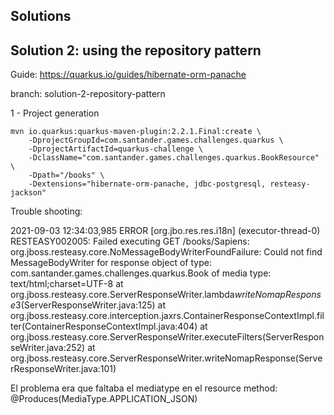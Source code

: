 ## Solutions

## Solution 2: using the repository pattern

Guide: https://quarkus.io/guides/hibernate-orm-panache

branch: solution-2-repository-pattern

1 - Project generation
```shell
mvn io.quarkus:quarkus-maven-plugin:2.2.1.Final:create \
    -DprojectGroupId=com.santander.games.challenges.quarkus \
    -DprojectArtifactId=quarkus-challenge \
    -DclassName="com.santander.games.challenges.quarkus.BookResource" \
    -Dpath="/books" \
    -Dextensions="hibernate-orm-panache, jdbc-postgresql, resteasy-jackson"
```

Trouble shooting:

2021-09-03 12:34:03,985 ERROR [org.jbo.res.res.i18n] (executor-thread-0) RESTEASY002005: Failed executing GET /books/Sapiens: org.jboss.resteasy.core.NoMessageBodyWriterFoundFailure: Could not find MessageBodyWriter for response object of type: com.santander.games.challenges.quarkus.Book of media type: text/html;charset=UTF-8
at org.jboss.resteasy.core.ServerResponseWriter.lambda$writeNomapResponse$3(ServerResponseWriter.java:125)
at org.jboss.resteasy.core.interception.jaxrs.ContainerResponseContextImpl.filter(ContainerResponseContextImpl.java:404)
at org.jboss.resteasy.core.ServerResponseWriter.executeFilters(ServerResponseWriter.java:252)
at org.jboss.resteasy.core.ServerResponseWriter.writeNomapResponse(ServerResponseWriter.java:101)

El problema era que faltaba el mediatype en el resource method: @Produces(MediaType.APPLICATION_JSON)
